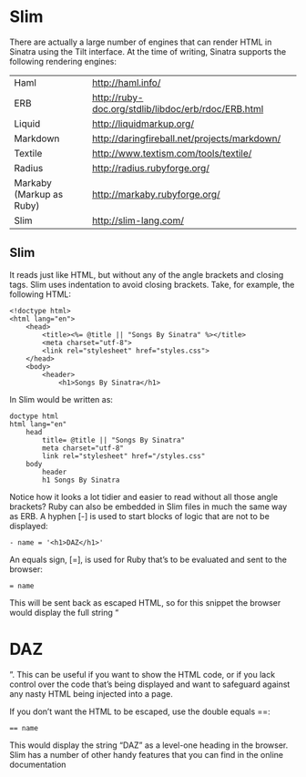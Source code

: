 # Slim

There are actually a large number of engines that can render HTML in Sinatra using the Tilt interface. At the time of writing, Sinatra supports the following rendering engines:

|                          |                                                     |
|--------------------------|-----------------------------------------------------|
| Haml                     | http://haml.info/                                   |
| ERB                      | http://ruby-doc.org/stdlib/libdoc/erb/rdoc/ERB.html |
| Liquid                   | http://liquidmarkup.org/                            |
| Markdown                 | http://daringfireball.net/projects/markdown/        |
| Textile                  | http://www.textism.com/tools/textile/               |
| Radius                   | http://radius.rubyforge.org/                        |
| Markaby (Markup as Ruby) | http://markaby.rubyforge.org/                       |
| Slim                     | http://slim-lang.com/                               |

## Slim

It reads just like HTML, but without any of the angle brackets and closing tags. Slim uses indentation to avoid closing brackets. Take, for example, the following HTML:

```
<!doctype html>
<html lang="en">
    <head>
        <title><%= @title || "Songs By Sinatra" %></title>
        <meta charset="utf-8">
        <link rel="stylesheet" href="styles.css">
    </head>
    <body>
        <header>
            <h1>Songs By Sinatra</h1>
```
In Slim would be written as:
```
doctype html
html lang="en"
    head
        title= @title || "Songs By Sinatra"
        meta charset="utf-8"
        link rel="stylesheet" href="/styles.css"
    body
        header 
        h1 Songs By Sinatra
```

Notice how it looks a lot tidier and easier to read without all those angle brackets? Ruby can also be embedded in Slim files in much the same way as ERB. A hyphen [-] is used to start blocks of logic that are not to be displayed:
```
- name = '<h1>DAZ</h1>'
```
An equals sign, [=], is used for Ruby that’s to be evaluated and sent to the browser:
```
= name
```

This will be sent back as escaped HTML, so for this snippet the browser would display the full string “<h1>DAZ</h1>”. This can be useful if you want to show the HTML code, or if you lack control over the code that’s being displayed and want to safeguard against any nasty HTML being injected into a page.

If you don’t want the HTML to be escaped, use the double equals ==:
```
== name
```

This would display the string “DAZ” as a level-one heading in the browser. Slim has a number of other handy features that you can find in the online documentation